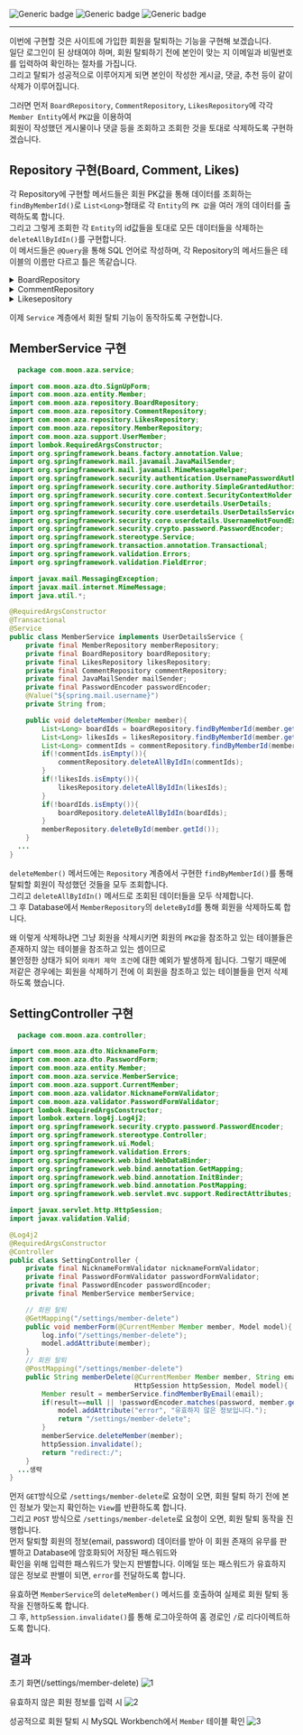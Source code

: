 ![Generic badge](https://img.shields.io/badge/JAVA-11-blue.svg) 
![Generic badge](https://img.shields.io/badge/SpringBoot-2.6.3-yellow.svg)
![Generic badge](https://img.shields.io/badge/Gradle-7.4-orange.svg)

***
이번에 구현할 것은 사이트에 가입한 회원을 탈퇴하는 기능을 구현해 보겠습니다.  
일단 로그인이 된 상태여야 하며, 회원 탈퇴하기 전에 본인이 맞는 지 이메일과 비밀번호를 입력하여 확인하는 절차를 가집니다.  
그리고 탈퇴가 성공적으로 이루어지게 되면 본인이 작성한 게시글, 댓글, 추천 등이 같이 삭제가 이루어집니다.  

그러면 먼저 `BoardRepository`, `CommentRepository`, `LikesRepository`에 각각 `Member Entity`에서 `PK값`을 이용하여  
회원이 작성했던 게시물이나 댓글 등을 조회하고 조회한 것을 토대로 삭제하도록 구현하겠습니다.  

## Repository 구현(Board, Comment, Likes)  
각 Repository에 구현할 메서드들은 회원 PK값을 통해 데이터를 조회하는 `findByMemberId()`로 `List<Long>`형태로 각 `Entity`의 `PK 값`을 여러 개의 데이터를 출력하도록 합니다.    
그리고 그렇게 조회한 각 `Entity`의 id값들을 토대로 모든 데이터들을 삭제하는 `deleteAllByIdIn()`를 구현합니다.  
이 메서드들은 `@Query`을 통해 SQL 언어로 작성하며, 각 Repository의 메서드들은 테이블의 이름만 다르고 틀은 똑같습니다.  
<details>
<summary>BoardRepository</summary>

```java
package com.moon.aza.repository;

import com.moon.aza.entity.Board;
import com.moon.aza.repository.search.SearchBoardRepository;
import org.springframework.data.domain.Page;
import org.springframework.data.domain.Pageable;
import org.springframework.data.jpa.repository.JpaRepository;
import org.springframework.data.jpa.repository.Modifying;
import org.springframework.data.jpa.repository.Query;
import org.springframework.data.repository.query.Param;
import org.springframework.stereotype.Repository;
import org.springframework.transaction.annotation.Transactional;

import java.util.List;
import java.util.Optional;

@Repository
public interface BoardRepository extends JpaRepository<Board, Long>, SearchBoardRepository {
  
  ...생략
  
    @Query("select b.id from Board b where b.member.id = :memberId")
    List<Long> findByMemberId(@Param("memberId") Long memberId);

    @Modifying
    @Transactional
    @Query("delete from Board b where b.id in :ids")
    void deleteAllByIdIn(@Param("ids") List<Long> ids);
}

```
</details>  

<details>
<summary>CommentRepository</summary>

```java
  package com.moon.aza.repository;

import com.moon.aza.entity.Board;
import com.moon.aza.entity.Comment;
import org.springframework.data.jpa.repository.EntityGraph;
import org.springframework.data.jpa.repository.JpaRepository;
import org.springframework.data.jpa.repository.Modifying;
import org.springframework.data.jpa.repository.Query;
import org.springframework.data.repository.query.Param;
import org.springframework.stereotype.Repository;
import org.springframework.transaction.annotation.Transactional;

import java.util.List;


@Repository
public interface CommentRepository extends JpaRepository<Comment, Long> {
    
  ...생략
  
    @Query("select c.commentNum from Comment c where c.member.id = :memberId")
    List<Long> findByMemberId(@Param("memberId") Long memberId);

    @Modifying
    @Transactional
    @Query("delete from Comment c where c.commentNum in :ids")
    void deleteAllByIdIn(@Param("ids") List<Long> ids);

}

```
</details>

<details>
<summary>Likesepository</summary>

```java
  package com.moon.aza.repository;

import com.moon.aza.entity.Likes;
import com.moon.aza.repository.likes.LikesCustomRepository;
import org.springframework.data.jpa.repository.JpaRepository;
import org.springframework.data.jpa.repository.Modifying;
import org.springframework.data.jpa.repository.Query;
import org.springframework.data.repository.query.Param;
import org.springframework.stereotype.Repository;
import org.springframework.transaction.annotation.Transactional;

import java.util.List;


@Repository
public interface LikesRepository extends JpaRepository<Likes, Long>, LikesCustomRepository {
    @Query("select l.likeId from Likes l where l.member.id = :memberId")
    List<Long> findByMemberId(@Param("memberId") Long memberId);

    @Modifying
    @Transactional
    @Query("delete from Likes l where l.likeId in :ids")
    void deleteAllByIdIn(@Param("ids") List<Long> ids);
}

```
  
</details>

이제 `Service` 계층에서 회원 탈퇴 기능이 동작하도록 구현합니다.  

## MemberService 구현
```java
  package com.moon.aza.service;

import com.moon.aza.dto.SignUpForm;
import com.moon.aza.entity.Member;
import com.moon.aza.repository.BoardRepository;
import com.moon.aza.repository.CommentRepository;
import com.moon.aza.repository.LikesRepository;
import com.moon.aza.repository.MemberRepository;
import com.moon.aza.support.UserMember;
import lombok.RequiredArgsConstructor;
import org.springframework.beans.factory.annotation.Value;
import org.springframework.mail.javamail.JavaMailSender;
import org.springframework.mail.javamail.MimeMessageHelper;
import org.springframework.security.authentication.UsernamePasswordAuthenticationToken;
import org.springframework.security.core.authority.SimpleGrantedAuthority;
import org.springframework.security.core.context.SecurityContextHolder;
import org.springframework.security.core.userdetails.UserDetails;
import org.springframework.security.core.userdetails.UserDetailsService;
import org.springframework.security.core.userdetails.UsernameNotFoundException;
import org.springframework.security.crypto.password.PasswordEncoder;
import org.springframework.stereotype.Service;
import org.springframework.transaction.annotation.Transactional;
import org.springframework.validation.Errors;
import org.springframework.validation.FieldError;

import javax.mail.MessagingException;
import javax.mail.internet.MimeMessage;
import java.util.*;

@RequiredArgsConstructor
@Transactional
@Service
public class MemberService implements UserDetailsService {
    private final MemberRepository memberRepository;
    private final BoardRepository boardRepository;
    private final LikesRepository likesRepository;
    private final CommentRepository commentRepository;
    private final JavaMailSender mailSender;
    private final PasswordEncoder passwordEncoder;
    @Value("${spring.mail.username}")
    private String from;

    public void deleteMember(Member member){
        List<Long> boardIds = boardRepository.findByMemberId(member.getId());
        List<Long> likesIds = likesRepository.findByMemberId(member.getId());
        List<Long> commentIds = commentRepository.findByMemberId(member.getId());
        if(!commentIds.isEmpty()){
            commentRepository.deleteAllByIdIn(commentIds);
        }
        if(!likesIds.isEmpty()){
            likesRepository.deleteAllByIdIn(likesIds);
        }
        if(!boardIds.isEmpty()){
            boardRepository.deleteAllByIdIn(boardIds);
        }
        memberRepository.deleteById(member.getId());
    }
  ...
}

```
`deleteMember()` 메서드에는 `Repository` 계층에서 구현한 `findByMemberId()`를 통해 탈퇴할 회원이 작성했던 것들을 모두 조회합니다.  
그리고 `deleteAllByIdIn()` 메서드로 조회된 데이터들을 모두 삭제합니다.  
그 후 Database에서 `MemberRepository`의 `deleteById`를 통해 회원을 삭제하도록 합니다.  

왜 이렇게 삭제하냐면 그냥 회원을 삭제시키면 회원의 `PK값`을 참조하고 있는 테이블들은 존재하지 않는 테이블을 참조하고 있는 셈이므로  
불안정한 상태가 되어 `외래키 제약 조건`에 대한 예외가 발생하게 됩니다. 그렇기 때문에 저같은 경우에는 회원을 삭제하기 전에 이 회원을 참조하고 있는 테이블들을 먼저 삭제하도록 했습니다.  
  
## SettingController 구현
```java
  package com.moon.aza.controller;

import com.moon.aza.dto.NicknameForm;
import com.moon.aza.dto.PasswordForm;
import com.moon.aza.entity.Member;
import com.moon.aza.service.MemberService;
import com.moon.aza.support.CurrentMember;
import com.moon.aza.validator.NicknameFormValidator;
import com.moon.aza.validator.PasswordFormValidator;
import lombok.RequiredArgsConstructor;
import lombok.extern.log4j.Log4j2;
import org.springframework.security.crypto.password.PasswordEncoder;
import org.springframework.stereotype.Controller;
import org.springframework.ui.Model;
import org.springframework.validation.Errors;
import org.springframework.web.bind.WebDataBinder;
import org.springframework.web.bind.annotation.GetMapping;
import org.springframework.web.bind.annotation.InitBinder;
import org.springframework.web.bind.annotation.PostMapping;
import org.springframework.web.servlet.mvc.support.RedirectAttributes;

import javax.servlet.http.HttpSession;
import javax.validation.Valid;

@Log4j2
@RequiredArgsConstructor
@Controller
public class SettingController {
    private final NicknameFormValidator nicknameFormValidator;
    private final PasswordFormValidator passwordFormValidator;
    private final PasswordEncoder passwordEncoder;
    private final MemberService memberService;

    // 회원 탈퇴
    @GetMapping("/settings/member-delete")
    public void memberForm(@CurrentMember Member member, Model model){
        log.info("/settings/member-delete");
        model.addAttribute(member);
    }
    // 회원 탈퇴
    @PostMapping("/settings/member-delete")
    public String memberDelete(@CurrentMember Member member, String email, String password,
                               HttpSession httpSession, Model model){
        Member result = memberService.findMemberByEmail(email);
        if(result==null || !passwordEncoder.matches(password, member.getPassword())){
            model.addAttribute("error", "유효하지 않은 정보입니다.");
            return "/settings/member-delete";
        }
        memberService.deleteMember(member);
        httpSession.invalidate();
        return "redirect:/";
    }
  ...생략
}

```
먼저 `GET`방식으로 `/settings/member-delete`로 요청이 오면, 회원 탈퇴 하기 전에 본인 정보가 맞는지 확인하는 `View`를 반환하도록 합니다.  
그리고 `POST` 방식으로 `/settings/member-delete`로 요청이 오면, 회원 탈퇴 동작을 진행합니다.    
먼저 탈퇴할 회원의 정보(email, password) 데이터를 받아 이 회원 존재의 유무를 판별하고 Database에 암호화되어 저장된 패스워드와  
확인을 위해 입력한 패스워드가 맞는지 판별합니다. 이메일 또는 패스워드가 유효하지 않은 정보로 판별이 되면, `error`를 전달하도록 합니다.  

유효하면 `MemberService`의 `deleteMember()` 메서드를 호출하여 실제로 회원 탈퇴 동작을 진행하도록 합니다.  
그 후, `httpSession.invalidate()`를 통해 로그아웃하여 홈 경로인 `/`로 리다이렉트하도록 합니다.  

## 결과
초기 화면(/settings/member-delete)
![1](https://user-images.githubusercontent.com/60730405/167430938-995aa1d0-ecc0-4640-ac72-bf6fd63c1cf2.JPG)

유효하지 않은 회원 정보를 입력 시
![2](https://user-images.githubusercontent.com/60730405/167430215-40e07345-2b15-41f2-8f51-7b7b08fc0aa3.JPG)

성공적으로 회원 탈퇴 시 MySQL Workbench에서 `Member` 테이블 확인
![3](https://user-images.githubusercontent.com/60730405/167430513-90f00bc7-92b5-43c5-856c-5eabfb79d1a8.JPG)

